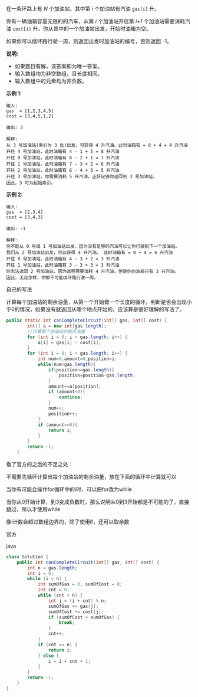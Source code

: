 在一条环路上有 *N* 个加油站，其中第 *i* 个加油站有汽油 `gas[i]` 升。

你有一辆油箱容量无限的的汽车，从第 *i* 个加油站开往第 *i+1* 个加油站需要消耗汽油 `cost[i]` 升。你从其中的一个加油站出发，开始时油箱为空。

如果你可以绕环路行驶一周，则返回出发时加油站的编号，否则返回 -1。

**说明:** 

- 如果题目有解，该答案即为唯一答案。
- 输入数组均为非空数组，且长度相同。
- 输入数组中的元素均为非负数。

**示例 1:**

```
输入: 
gas  = [1,2,3,4,5]
cost = [3,4,5,1,2]

输出: 3

解释:
从 3 号加油站(索引为 3 处)出发，可获得 4 升汽油。此时油箱有 = 0 + 4 = 4 升汽油
开往 4 号加油站，此时油箱有 4 - 1 + 5 = 8 升汽油
开往 0 号加油站，此时油箱有 8 - 2 + 1 = 7 升汽油
开往 1 号加油站，此时油箱有 7 - 3 + 2 = 6 升汽油
开往 2 号加油站，此时油箱有 6 - 4 + 3 = 5 升汽油
开往 3 号加油站，你需要消耗 5 升汽油，正好足够你返回到 3 号加油站。
因此，3 可为起始索引。
```

**示例 2:**

```
输入: 
gas  = [2,3,4]
cost = [3,4,3]

输出: -1

解释:
你不能从 0 号或 1 号加油站出发，因为没有足够的汽油可以让你行驶到下一个加油站。
我们从 2 号加油站出发，可以获得 4 升汽油。 此时油箱有 = 0 + 4 = 4 升汽油
开往 0 号加油站，此时油箱有 4 - 3 + 2 = 3 升汽油
开往 1 号加油站，此时油箱有 3 - 3 + 3 = 3 升汽油
你无法返回 2 号加油站，因为返程需要消耗 4 升汽油，但是你的油箱只有 3 升汽油。
因此，无论怎样，你都不可能绕环路行驶一周。
```





自己的写法

计算每个加油站的剩余油量，从第一个开始做一个长度的循环，判断是否会出现小于0的情况，如果没有就返回从哪个地点开始的。应该算是很好理解的写法了。

```java
public static int canCompleteCircuit(int[] gas, int[] cost) {
        int[] a = new int[gas.length];
        //计算每个加油站的剩余油量
        for (int i = 0; i < gas.length; i++) {
            a[i] = gas[i] - cost[i];
        }
        for (int i = 0; i < gas.length; i++) {
            int num=0,amount=0,position=i;
            while(num<gas.length){
                if(position>=gas.length){
                    position=position-gas.length;
                }
                amount+=a[position];
                if (amount<0){
                    continue;
                }
                num++;
                position++;
            }
            if (amount>=0){
                return i;
            }
        }
        return -1;
    }
```

看了官方的之后的不足之处：

不需要先循环计算出每个加油站的剩余油量，放在下面的循环中计算就可以

当你有可能会操作for循环中的i时，可以把for改为while

当你从0开始计算，到3变成负数时，那么说明从0到3开始都是不可能的了，直接跳过，所以才使用while

像i计数会超过数组边界的，除了使用if，还可以取余数



官方

java

```java
class Solution {
    public int canCompleteCircuit(int[] gas, int[] cost) {
        int n = gas.length;
        int i = 0;
        while (i < n) {
            int sumOfGas = 0, sumOfCost = 0;
            int cnt = 0;
            while (cnt < n) {
                int j = (i + cnt) % n;
                sumOfGas += gas[j];
                sumOfCost += cost[j];
                if (sumOfCost > sumOfGas) {
                    break;
                }
                cnt++;
            }
            if (cnt == n) {
                return i;
            } else {
                i = i + cnt + 1;
            }
        }
        return -1;
    }
}
```







